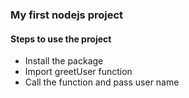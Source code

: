 ### My first nodejs project
#### Steps to use the project

- Install the package
- Import greetUser function
- Call the function and pass user name